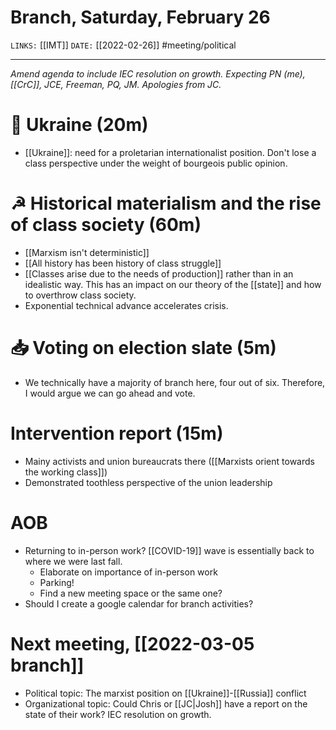 # Branch, Saturday, February 26
`LINKS:` [[IMT]]
`DATE:` [[2022-02-26]]
#meeting/political 

---
*Amend agenda to include IEC resolution on growth.*
*Expecting PN (me), [[CrC]], JCE, Freeman, PQ, JM.*
*Apologies from JC.*

# 📰 Ukraine (20m)
- [[Ukraine]]: need for a proletarian internationalist position. Don't lose a class perspective under the weight of bourgeois public opinion. 

# ☭ Historical materialism and the rise of class society (60m)
- [[Marxism isn't deterministic]]
- [[All history has been history of class struggle]]
- [[Classes arise due to the needs of production]] rather than in an idealistic way. This has an impact on our theory of the [[state]] and how to overthrow class society. 
- Exponential technical advance accelerates crisis. 

# 📥 Voting on election slate (5m)
- We technically have a majority of branch here, four out of six. Therefore, I would argue we can go ahead and vote. 

# Intervention report (15m)
- Mainy activists and union bureaucrats there ([[Marxists orient towards the working class]])
- Demonstrated toothless perspective of the union leadership

# AOB
- Returning to in-person work? [[COVID-19]] wave is essentially back to where we were last fall. 
	- Elaborate on importance of in-person work
	- Parking!
	- Find a new meeting space or the same one?
- Should I create a google calendar for branch activities?

# Next meeting, [[2022-03-05 branch]]
- Political topic: The marxist position on [[Ukraine]]-[[Russia]] conflict
- Organizational topic: Could Chris or [[JC|Josh]] have a report on the state of their work? IEC resolution on growth. 